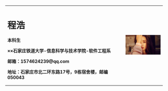 <table border="0">
  <tr>
    <td width="75%">
      <h1>程浩</h1>
      <p><b>本科生</b></p>
      <p><b>××石家庄铁道大学-信息科学与技术学院-软件工程系</b></p>
      <p><b>邮箱：1574624239@qq.com</b></p>
      <p><b>地址：石家庄市北二环东路17号，9栋宿舍楼，邮编050043</b></p>
    </td>
    <td width="25%">
      <img src="/1554465449580.jpg" width="100%">
    </td>
  </tr>
</table>
